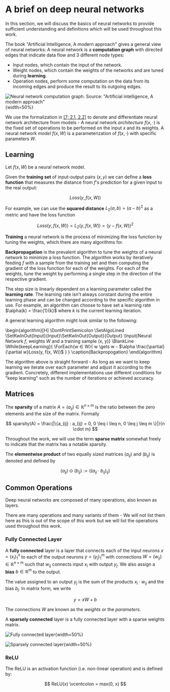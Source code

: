 # A brief on deep neural networks

In this section, we will discuss the basics of neural networks to provide sufficient understanding and definitions which will be used throughout this work.

The book "Artificial Intelligence, A modern approach" gives a general view of neural networks: A neural network is a **computation graph** with directed edges that indicate data flow and 3 different node types:

- Input nodes, which contain the input of the network.
- Weight nodes, which contain the weights of the networks and are tuned during **learning**.
- Operation nodes, perform some computation on the data from its incoming edges and produce the result to its outgoing edges.

![Neural network computation graph. Source: "Artificial intelligence, A modern approach"](assets/ann-computation-graph.png){width=50%}

We use the formalization in [[7; 2.1, 2.2]](#ref-7) to denote and differentiate neural network architecture from models - A neural network *architecture* $f(x, \cdot)$ is the fixed set of operations to be performed on the input $x$ and its weights. A neural network *model* $f(x, W)$ is a parameterization of $f(x, \cdot)$ with specific parameters $W$. 

## Learning

Let $f(x, W)$ be a neural network model.

Given the **training set** of input-output pairs $(x, y)$ we can define a **loss function** that measures the distance from $f$'s prediction for a given input to the real output:

$$
    Loss(y, f(x, W))
$$

For example, we can use the **squared distance** $L_2(a, b) = (a - b)^2$ as a metric and have the loss function

$$
    Loss(y, f(x, W)) = L_2(y, f(x, W)) = (y - f(x, W))^2
$$

**Training** a neural network is the process of minimizing the loss function by tuning the weights, which there are many algorithms for.

**Backpropagation** is the prevalent algorithm to tune the weights of a neural network to minimize a loss function. The algorithm works by iteratively feeding $f$ with a sample from the training set and then computing the gradient of the loss function for each of the weights. For each of the weights, tune the weight by performing a single step in the direction of the respective gradient.

The step size is linearly dependent on a learning parameter called the **learning rate**. The learning rate isn't always constant during the entire learning phase and can be changed according to the specific algorithm in use. For example, an algorithm can choose to have set a learning rate $\alpha(k) = \frac{1}{k}$ where $k$ is the current learning iteration.

A general learning algorithm might look similar to the following:

\begin{algorithm}[H]
\DontPrintSemicolon
\SetAlgoLined
\SetKwInOut{Input}{Input}\SetKwInOut{Output}{Output}
\Input{Neural Network $f$, weights $W$ and a training sample (x, y)}
\BlankLine
\While{keepLearning}{
    \ForEach{w $\in$ W}{
        w \gets w - $\alpha \frac{\partial}{\partial w}Loss(y, f(x, W))$
    }
}
\caption{Backpropogation}
\end{algorithm}

The algorithm above is straight forward - As long as we want to keep learning we iterate over each parameter and adjust it according to the gradient. Concretely, different implementations use different conditions for "keep learning" such as the number of iterations or achieved accuracy.

## Matrices

The **sparsity** of a matrix $A = (a_{ij}) \in \mathbb{R}^{n \times m}$ is the ratio between the zero elements and the size of the matrix. Formally

$$
  sparsity(A) = \frac{|\{a_{ij} : a_{ij} = 0, 0 \leq i \leq n, 0 \leq j \leq m \}|}{n \cdot m}
$$

Throughout the work, we will use the term **sparse matrix** somewhat freely to indicate that the matrix has a notable sparsity.

The **elementwise product** of two equally sized matrices $(a_{ij})$ and $(b_{ij})$ is denoted and defined by

$$
    (a_{ij}) \odot (b_{ij}) := ((a_{ij} \cdot b_{ij})_{ij})
$$

## Common Operations

Deep neural networks are composed of many operations, also known as layers.

There are many operations and many variants of them - We will not list them here as this is out of the scope of this work but we will list the operations used throughout this work.

### Fully Connected Layer

A **fully connected** layer is a layer that connects each of the input neurons $x = (x_i)_{1}^{n}$ to each of the output neurons $y = (y_j)_{1}^{m}$ with connections $W = (w_{ij}) \in \mathbb{R}^{n \times m}$ such that $w_{ij}$ connects input $x_i$ with output $y_j$. We also assign a **bias** $b \in \mathbb{R}^{m}$ to the output.

The value assigned to an output $y_j$ is the sum of the products $x_i \cdot w_{ij}$ and the bias $b_j$. In matrix form, we write

$$
    y = xW + b   
$$

The connections $W$ are known as the _weights_ or the _parameters_.

A **sparsely connected** layer is a fully connected layer with a sparse weights matrix.

![Fully connected layer](assets/diagrams-fully-connected.drawio.png){width=50%}

![Sparsely connected layer](assets/diagrams-sparsely-connected.drawio.png){width=50%}

### ReLU

The ReLU is an activation function (i.e. non-linear operation) and is defined by:

$$
    ReLU(x) \vcentcolon = max(0, x)
$$